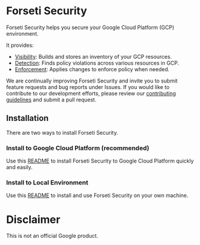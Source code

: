 # Forseti Security
Forseti Security helps you secure your Google Cloud Platform (GCP) environment. 

It provides:
* [Visibility](google/cloud/security/inventory/README.md): Builds and stores an inventory of your GCP resources.
* [Detection](google/cloud/security/scanner/README.md): Finds policy violations across various resources in GCP.
* [Enforcement](google/cloud/security/enforcer/README.md): Applies changes to enforce policy when needed.

We are continually improving Forseti Security and invite you to submit feature requests and bug reports under Issues. If you would like to contribute to our development efforts, please review our [contributing guidelines](/CONTRIBUTING.md) and submit a pull request.

## Installation
There are two ways to install Forseti Security.

### Install to Google Cloud Platform (recommended)
Use this [README](/deployment-templates/README.md) to install
Forseti Security to Google Cloud Platform quickly and easily.

### Install to Local Environment
Use this [README](/google/cloud/security/README.md) to install and use
Forseti Security on your own machine.

# Disclaimer
This is not an official Google product.
